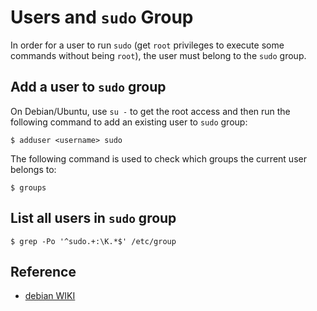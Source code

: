 # Users and `sudo` Group

In order for a user to run `sudo` (get `root` privileges to execute some commands without being `root`), the user must belong to the `sudo` group. 

## Add a user to `sudo` group

On Debian/Ubuntu, use `su -` to get the root access and then run the following command to add an existing user to `sudo` group:
 
```console
$ adduser <username> sudo
```

The following command is used to check which groups the current user belongs to:

```console
$ groups
```

## List all users in `sudo` group

```console
$ grep -Po '^sudo.+:\K.*$' /etc/group
```

## Reference

* [debian WIKI](https://wiki.debian.org/sudo)
